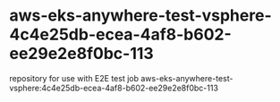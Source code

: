 # aws-eks-anywhere-test-vsphere-4c4e25db-ecea-4af8-b602-ee29e2e8f0bc-113
repository for use with E2E test job aws-eks-anywhere-test-vsphere:4c4e25db-ecea-4af8-b602-ee29e2e8f0bc-113
